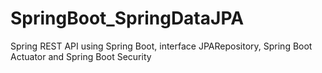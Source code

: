 # SpringBoot_SpringDataJPA
Spring REST API using Spring Boot, interface JPARepository, Spring Boot Actuator and Spring Boot Security
